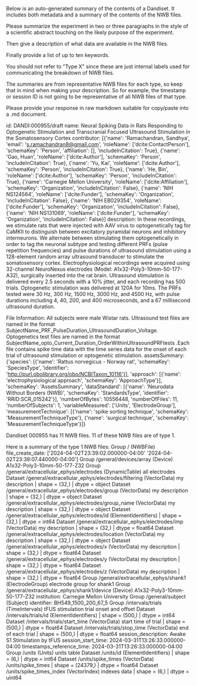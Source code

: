 
Below is an auto-generated summary of the contents of a Dandiset. It includes both metadata and a summary of the contents of the NWB files.

Please summarize the experiment in two or three paragraphs in the style of a scientific abstract touching on the likely purpose of the experiment.

Then give a description of what data are available in the NWB files.

Finally provide a list of up to ten keywords.

You should not refer to "Type X" since these are just internal labels used for communicating the breakdown of NWB files.

The summaries are from representative NWB files for each type, so keep that in mind when making your description. So for example, the timestamp or session ID is not going to be representative of all NWB files of that type.

Please provide your response in raw markdown suitable for copy/paste into a .md document.


id: DANDI:000955/draft
name: Neural Spiking Data in Rats Responding to Optogenetic Stimulation and Transcranial Focused Ultrasound Stimulation in the Somatosensory Cortex
contributor: [{'name': 'Ramachandran, Sandhya', 'email': 's.ramachandran8@gmail.com', 'roleName': ['dcite:ContactPerson'], 'schemaKey': 'Person', 'affiliation': [], 'includeInCitation': True}, {'name': 'Gao, Huan', 'roleName': ['dcite:Author'], 'schemaKey': 'Person', 'includeInCitation': True}, {'name': 'Yu, Kai', 'roleName': ['dcite:Author'], 'schemaKey': 'Person', 'includeInCitation': True}, {'name': 'He, Bin', 'roleName': ['dcite:Author'], 'schemaKey': 'Person', 'includeInCitation': True}, {'name': 'Carnegie Mellon University', 'roleName': ['dcite:Affiliation'], 'schemaKey': 'Organization', 'includeInCitation': False}, {'name': 'NIH NS124564', 'roleName': ['dcite:Funder'], 'schemaKey': 'Organization', 'includeInCitation': False}, {'name': 'NIH EB029354', 'roleName': ['dcite:Funder'], 'schemaKey': 'Organization', 'includeInCitation': False}, {'name': 'NIH NS131069', 'roleName': ['dcite:Funder'], 'schemaKey': 'Organization', 'includeInCitation': False}]
description: In these recordings, we stimulate rats that were injected with AAV virus to optogenetically tag for CaMKII  to distinguish between excitatory pyramidal neurons and inhibitory interneurons. We alternate between stimulating them optogenetically in order to tag the neuronal subtype and testing different PRFs (pulse repetition frequencies) and pulse durations of ultrasound stimulation using a 128-element random array ultrasound transducer to stimulate the somatosensory cortex. Electrophysiological recordings were acquired using 32-channel NeuroNexus electrodes (Model: A1x32-Poly3-10mm-50-177-A32), surgically inserted into the rat brain. Ultrasound stimulation is delivered every 2.5 seconds with a 10% jitter, and each recording has 500 trials. Optogenetic stimulation was delivered at 120A for 10ms. The PRFs tested were 30 Hz, 300 Hz, 1500 Hz, 3000 Hz, and 4500 Hz, with pulse durations including 4, 40, 200, and 400 microseconds, and a 67 millisecond ultrasound duration. 

File Information: All subjects were male Wistar rats. Ultrasound test files are named in the format SubjectName_PRF_PulseDuration_UltrasoundDuration_Voltage. Optogenetics test files are named in the format SubjectName_opto_Current_Duration_OrderWithinUltrasoundPRFtests .Each file contains spike time data with the time series data for the onset of each trial of ultrasound stimulation or optogenetic stimulation.
assetsSummary: {'species': [{'name': 'Rattus norvegicus - Norway rat', 'schemaKey': 'SpeciesType', 'identifier': 'http://purl.obolibrary.org/obo/NCBITaxon_10116'}], 'approach': [{'name': 'electrophysiological approach', 'schemaKey': 'ApproachType'}], 'schemaKey': 'AssetsSummary', 'dataStandard': [{'name': 'Neurodata Without Borders (NWB)', 'schemaKey': 'StandardsType', 'identifier': 'RRID:SCR_015242'}], 'numberOfBytes': 10556448, 'numberOfFiles': 11, 'numberOfSubjects': 1, 'variableMeasured': ['Units', 'ElectrodeGroup'], 'measurementTechnique': [{'name': 'spike sorting technique', 'schemaKey': 'MeasurementTechniqueType'}, {'name': 'surgical technique', 'schemaKey': 'MeasurementTechniqueType'}]}

Dandiset 000955 has 11 NWB files.
11 of these NWB files are of type 1.


Here is a summary of the type 1 NWB files:
  Group / (NWBFile) 
  file_create_date: ['2024-04-02T23:39:02.000000-04:00' '2024-04-02T23:39:07.440000-04:00']
  Group /general/devices/array (Device) A1x32-Poly3-10mm-50-177-Z32
  Group /general/extracellular_ephys/electrodes (DynamicTable) all electrodes
  Dataset /general/extracellular_ephys/electrodes/filtering (VectorData) my description | shape = (32,) | dtype = object
  Dataset /general/extracellular_ephys/electrodes/group (VectorData) my description | shape = (32,) | dtype = object
  Dataset /general/extracellular_ephys/electrodes/group_name (VectorData) my description | shape = (32,) | dtype = object
  Dataset /general/extracellular_ephys/electrodes/id (ElementIdentifiers)  | shape = (32,) | dtype = int64
  Dataset /general/extracellular_ephys/electrodes/imp (VectorData) my description | shape = (32,) | dtype = float64
  Dataset /general/extracellular_ephys/electrodes/location (VectorData) my description | shape = (32,) | dtype = object
  Dataset /general/extracellular_ephys/electrodes/x (VectorData) my description | shape = (32,) | dtype = float64
  Dataset /general/extracellular_ephys/electrodes/y (VectorData) my description | shape = (32,) | dtype = float64
  Dataset /general/extracellular_ephys/electrodes/z (VectorData) my description | shape = (32,) | dtype = float64
  Group /general/extracellular_ephys/shank1 (ElectrodeGroup) electrode group for shank1
  Group /general/extracellular_ephys/shank1/device (Device) A1x32-Poly3-10mm-50-177-Z32
  institution: Carnegie Mellon University
  Group /general/subject (Subject) 
  identifier: BH549_1500_200_67_5
  Group /intervals/trials (TimeIntervals) tFUS stimulation trial onset and offset
  Dataset /intervals/trials/id (ElementIdentifiers)  | shape = (500,) | dtype = int64
  Dataset /intervals/trials/start_time (VectorData) start time of trial | shape = (500,) | dtype = float64
  Dataset /intervals/trials/stop_time (VectorData) end of each trial | shape = (500,) | dtype = float64
  session_description: Awake S1 Stimulation by tFUS
  session_start_time: 2024-03-31T13:26:33.000000-04:00
  timestamps_reference_time: 2024-03-31T13:26:33.000000-04:00
  Group /units (Units) units table
  Dataset /units/id (ElementIdentifiers)  | shape = (6,) | dtype = int64
  Dataset /units/spike_times (VectorData) /units/spike_times | shape = (24379,) | dtype = float64
  Dataset /units/spike_times_index (VectorIndex) indexes data | shape = (6,) | dtype = uint64
